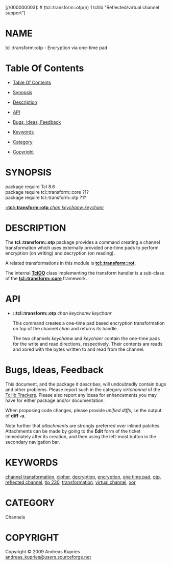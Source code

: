 
[//000000001]: # (tcl::transform::otp - Reflected/virtual channel support)
[//000000002]: # (Generated from file 'vt_otp.man' by tcllib/doctools with format 'markdown')
[//000000003]: # (tcl::transform::otp(n) 1 tcllib "Reflected/virtual channel support")

# NAME

tcl::transform::otp - Encryption via one-time pad

# <a name='toc'></a>Table Of Contents

  -  [Table Of Contents](#toc)

  -  [Synopsis](#synopsis)

  -  [Description](#section1)

  -  [API](#section2)

  -  [Bugs, Ideas, Feedback](#section3)

  -  [Keywords](#keywords)

  -  [Category](#category)

  -  [Copyright](#copyright)

# <a name='synopsis'></a>SYNOPSIS

package require Tcl 8.6  
package require tcl::transform::core ?1?  
package require tcl::transform::otp ?1?  

[__::tcl::transform::otp__ *chan* *keychanw* *keychanr*](#1)  

# <a name='description'></a>DESCRIPTION

The __tcl::transform::otp__ package provides a command creating a channel
transformation which uses externally provided one-time pads to perform
encryption (on writing) and decryption (on reading).

A related transformations in this module is __[tcl::transform::rot](rot.md)__.

The internal __[TclOO](../../../../index.md#tcloo)__ class implementing the
transform handler is a sub-class of the
__[tcl::transform::core](../virtchannel_core/transformcore.md)__ framework.

# <a name='section2'></a>API

  - <a name='1'></a>__::tcl::transform::otp__ *chan* *keychanw* *keychanr*

    This command creates a one-time pad based encryption transformation on top
    of the channel *chan* and returns its handle.

    The two channels *keychanw* and *keychanr* contain the one-time pads for the
    write and read directions, respectively. Their contents are reads and xored
    with the bytes written to and read from the channel.

# <a name='section3'></a>Bugs, Ideas, Feedback

This document, and the package it describes, will undoubtedly contain bugs and
other problems. Please report such in the category *virtchannel* of the [Tcllib
Trackers](http://core.tcl.tk/tcllib/reportlist). Please also report any ideas
for enhancements you may have for either package and/or documentation.

When proposing code changes, please provide *unified diffs*, i.e the output of
__diff -u__.

Note further that *attachments* are strongly preferred over inlined patches.
Attachments can be made by going to the __Edit__ form of the ticket immediately
after its creation, and then using the left-most button in the secondary
navigation bar.

# <a name='keywords'></a>KEYWORDS

[channel transformation](../../../../index.md#channel_transformation),
[cipher](../../../../index.md#cipher),
[decryption](../../../../index.md#decryption),
[encryption](../../../../index.md#encryption), [one time
pad](../../../../index.md#one_time_pad), [otp](../../../../index.md#otp),
[reflected channel](../../../../index.md#reflected_channel), [tip
230](../../../../index.md#tip_230),
[transformation](../../../../index.md#transformation), [virtual
channel](../../../../index.md#virtual_channel), [xor](../../../../index.md#xor)

# <a name='category'></a>CATEGORY

Channels

# <a name='copyright'></a>COPYRIGHT

Copyright &copy; 2009 Andreas Kupries <andreas_kupries@users.sourceforge.net>
